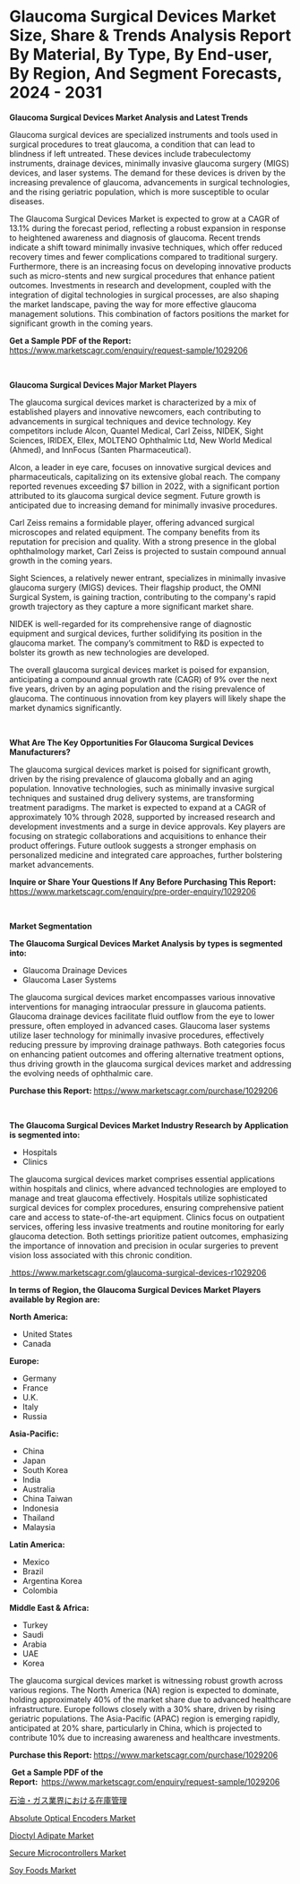<p><h1>Glaucoma Surgical Devices Market Size, Share & Trends Analysis Report By Material, By Type, By End-user, By Region, And Segment Forecasts, 2024 - 2031</h1></p><p><strong>Glaucoma Surgical Devices Market Analysis and Latest Trends</strong></p>
<p><p>Glaucoma surgical devices are specialized instruments and tools used in surgical procedures to treat glaucoma, a condition that can lead to blindness if left untreated. These devices include trabeculectomy instruments, drainage devices, minimally invasive glaucoma surgery (MIGS) devices, and laser systems. The demand for these devices is driven by the increasing prevalence of glaucoma, advancements in surgical technologies, and the rising geriatric population, which is more susceptible to ocular diseases.</p><p>The Glaucoma Surgical Devices Market is expected to grow at a CAGR of 13.1% during the forecast period, reflecting a robust expansion in response to heightened awareness and diagnosis of glaucoma. Recent trends indicate a shift toward minimally invasive techniques, which offer reduced recovery times and fewer complications compared to traditional surgery. Furthermore, there is an increasing focus on developing innovative products such as micro-stents and new surgical procedures that enhance patient outcomes. Investments in research and development, coupled with the integration of digital technologies in surgical processes, are also shaping the market landscape, paving the way for more effective glaucoma management solutions. This combination of factors positions the market for significant growth in the coming years.</p></p>
<p><strong>Get a Sample PDF of the Report:&nbsp;</strong> <a href="https://www.marketscagr.com/enquiry/request-sample/1029206">https://www.marketscagr.com/enquiry/request-sample/1029206</a></p>
<p>&nbsp;</p>
<p><strong>Glaucoma Surgical Devices Major Market Players</strong></p>
<p><p>The glaucoma surgical devices market is characterized by a mix of established players and innovative newcomers, each contributing to advancements in surgical techniques and device technology. Key competitors include Alcon, Quantel Medical, Carl Zeiss, NIDEK, Sight Sciences, IRIDEX, Ellex, MOLTENO Ophthalmic Ltd, New World Medical (Ahmed), and InnFocus (Santen Pharmaceutical).</p><p>Alcon, a leader in eye care, focuses on innovative surgical devices and pharmaceuticals, capitalizing on its extensive global reach. The company reported revenues exceeding $7 billion in 2022, with a significant portion attributed to its glaucoma surgical device segment. Future growth is anticipated due to increasing demand for minimally invasive procedures.</p><p>Carl Zeiss remains a formidable player, offering advanced surgical microscopes and related equipment. The company benefits from its reputation for precision and quality. With a strong presence in the global ophthalmology market, Carl Zeiss is projected to sustain compound annual growth in the coming years.</p><p>Sight Sciences, a relatively newer entrant, specializes in minimally invasive glaucoma surgery (MIGS) devices. Their flagship product, the OMNI Surgical System, is gaining traction, contributing to the company's rapid growth trajectory as they capture a more significant market share.</p><p>NIDEK is well-regarded for its comprehensive range of diagnostic equipment and surgical devices, further solidifying its position in the glaucoma market. The company’s commitment to R&D is expected to bolster its growth as new technologies are developed.</p><p>The overall glaucoma surgical devices market is poised for expansion, anticipating a compound annual growth rate (CAGR) of 9% over the next five years, driven by an aging population and the rising prevalence of glaucoma. The continuous innovation from key players will likely shape the market dynamics significantly.</p></p>
<p>&nbsp;</p>
<p><strong>What Are The Key Opportunities For Glaucoma Surgical Devices Manufacturers?</strong></p>
<p><p>The glaucoma surgical devices market is poised for significant growth, driven by the rising prevalence of glaucoma globally and an aging population. Innovative technologies, such as minimally invasive surgical techniques and sustained drug delivery systems, are transforming treatment paradigms. The market is expected to expand at a CAGR of approximately 10% through 2028, supported by increased research and development investments and a surge in device approvals. Key players are focusing on strategic collaborations and acquisitions to enhance their product offerings. Future outlook suggests a stronger emphasis on personalized medicine and integrated care approaches, further bolstering market advancements.</p></p>
<p><strong>Inquire or Share Your Questions If Any Before Purchasing This Report:</strong> <a href="https://www.marketscagr.com/enquiry/pre-order-enquiry/1029206">https://www.marketscagr.com/enquiry/pre-order-enquiry/1029206</a></p>
<p>&nbsp;</p>
<p><strong>Market Segmentation</strong></p>
<p><strong>The Glaucoma Surgical Devices Market Analysis by types is segmented into:</strong></p>
<p><ul><li>Glaucoma Drainage Devices</li><li>Glaucoma Laser Systems</li></ul></p>
<p><p>The glaucoma surgical devices market encompasses various innovative interventions for managing intraocular pressure in glaucoma patients. Glaucoma drainage devices facilitate fluid outflow from the eye to lower pressure, often employed in advanced cases. Glaucoma laser systems utilize laser technology for minimally invasive procedures, effectively reducing pressure by improving drainage pathways. Both categories focus on enhancing patient outcomes and offering alternative treatment options, thus driving growth in the glaucoma surgical devices market and addressing the evolving needs of ophthalmic care.</p></p>
<p><strong>Purchase this Report:&nbsp;</strong><a href="https://www.marketscagr.com/purchase/1029206">https://www.marketscagr.com/purchase/1029206</a></p>
<p>&nbsp;</p>
<p><strong>The Glaucoma Surgical Devices Market Industry Research by Application is segmented into:</strong></p>
<p><ul><li>Hospitals</li><li>Clinics</li></ul></p>
<p><p>The glaucoma surgical devices market comprises essential applications within hospitals and clinics, where advanced technologies are employed to manage and treat glaucoma effectively. Hospitals utilize sophisticated surgical devices for complex procedures, ensuring comprehensive patient care and access to state-of-the-art equipment. Clinics focus on outpatient services, offering less invasive treatments and routine monitoring for early glaucoma detection. Both settings prioritize patient outcomes, emphasizing the importance of innovation and precision in ocular surgeries to prevent vision loss associated with this chronic condition.</p></p>
<p><a href="https://www.marketscagr.com/glaucoma-surgical-devices-r1029206">&nbsp;https://www.marketscagr.com/glaucoma-surgical-devices-r1029206</a></p>
<p><strong>In terms of Region, the Glaucoma Surgical Devices Market Players available by Region are:</strong></p>
<p>
    <p> <strong> North America: </strong>
        <ul>
            <li>United States</li>
            <li>Canada</li>
        </ul>
        </p> 
    <p> <strong> Europe: </strong>
        <ul>
            <li>Germany</li>
            <li>France</li>
            <li>U.K.</li>
            <li>Italy</li>
            <li>Russia</li>
        </ul>
        </p> 
    <p> <strong> Asia-Pacific: </strong>
        <ul>
            <li>China</li>
            <li>Japan</li>
            <li>South Korea</li>
            <li>India</li>
            <li>Australia</li>
            <li>China Taiwan</li>
            <li>Indonesia</li>
            <li>Thailand</li>
            <li>Malaysia</li>
        </ul>
        </p> 
    <p> <strong> Latin America: </strong>
        <ul>
            <li>Mexico</li>
            <li>Brazil</li>
            <li>Argentina Korea</li>
            <li>Colombia</li>
        </ul>
        </p> 
    <p> <strong> Middle East & Africa: </strong>
        <ul>
            <li>Turkey</li>
            <li>Saudi</li>
            <li>Arabia</li>
            <li>UAE</li>
            <li>Korea</li>
        </ul>
    </p>
    </p>
<p><p>The glaucoma surgical devices market is witnessing robust growth across various regions. The North America (NA) region is expected to dominate, holding approximately 40% of the market share due to advanced healthcare infrastructure. Europe follows closely with a 30% share, driven by rising geriatric populations. The Asia-Pacific (APAC) region is emerging rapidly, anticipated at 20% share, particularly in China, which is projected to contribute 10% due to increasing awareness and healthcare investments.</p></p>
<p><strong>Purchase this Report: </strong><a href="https://www.marketscagr.com/purchase/1029206">https://www.marketscagr.com/purchase/1029206</a></p>
<p>&nbsp;<strong>Get a Sample PDF of the Report:&nbsp;&nbsp;</strong><a href="https://www.marketscagr.com/enquiry/request-sample/1029206">https://www.marketscagr.com/enquiry/request-sample/1029206</a></p>
<p><strong></strong></p>
<p><p><a href="https://medium.com/@levihamilton5801940/%E7%9F%B3%E6%B2%B9%E3%81%8A%E3%82%88%E3%81%B3%E3%82%AC%E3%82%B9%E5%B8%82%E5%A0%B4%E3%81%AB%E3%81%8A%E3%81%91%E3%82%8B%E5%9C%A8%E5%BA%AB%E7%AE%A1%E7%90%86-%E3%82%B7%E3%82%A7%E3%82%A2-%E8%A6%8F%E6%A8%A1-%E3%83%88%E3%83%AC%E3%83%B3%E3%83%89-%E7%94%A3%E6%A5%AD%E5%88%86%E6%9E%90%E3%83%AC%E3%83%9D%E3%83%BC%E3%83%88-%E3%82%BF%E3%82%A4%E3%83%97%E5%88%A5-%E7%94%A8%E9%80%94%E5%88%A5-%E5%95%86%E6%A5%AD-%E6%B6%88%E8%B2%BB%E8%80%85-%E7%94%A3%E6%A5%AD-%E3%81%9D%E3%81%AE%E4%BB%96-%E5%9C%B0%E5%9F%9F%E5%88%A5-%E3%82%BB%E3%82%B0%E3%83%A1%E3%83%B3%E3%83%88%E4%BA%88%E6%B8%AC-2024%E5%B9%B4-2031%E5%B9%B4-4ff897ed7bc0">石油・ガス業界における在庫管理</a></p><p><a href="https://www.linkedin.com/pulse/what-innovations-shaping-absolute-optical-encoders-market-zrmif?trackingId=iFKdSruxTRC9a1htzJFNlw%3D%3D">Absolute Optical Encoders Market</a></p><p><a href="https://medium.com/@zoe.dyer9808709/the-global-dioctyl-adipate-market-is-expected-to-witness-a-compound-annual-growth-rate-cagr-of-3df6b82fdd7c">Dioctyl Adipate Market</a></p><p><a href="https://medium.com/@philipholland626/the-global-secure-microcontrollers-market-is-at-the-forefront-of-innovation-driving-rapid-4e2c715d4560">Secure Microcontrollers Market</a></p><p><a href="https://github.com/gulaimolin/Market-Research-Report-List-6/blob/main/soy-foods-market.md">Soy Foods Market</a></p></p>